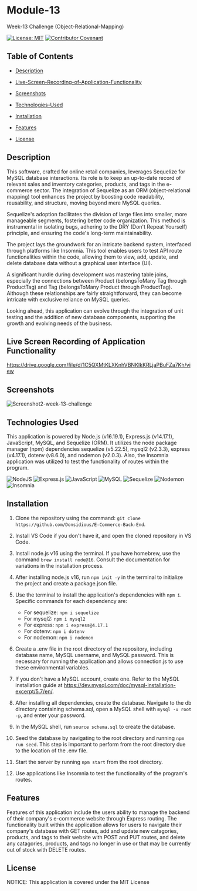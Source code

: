 # Module-13

Week-13 Challenge (Object-Relational-Mapping)

[![License: MIT](https://img.shields.io/badge/License-MIT-yellow.svg)](https://opensource.org/licenses/MIT) [![Contributor Covenant](https://img.shields.io/badge/Contributor%20Covenant-2.1-4baaaa.svg)](code_of_conduct.md)

## Table of Contents

- [Description](#description)

- [Live-Screen-Recording-of-Application-Functionality](#live-screen-recording-of-application-functionality)

- [Screenshots](#screenshots)

- [Technologies-Used](#technologies-used)

- [Installation](#installation)

- [Features](#features)

- [License](#license)

## Description

This software, crafted for online retail companies, leverages Sequelize for MySQL database interactions. Its role is to keep an up-to-date record of relevant sales and inventory categories, products, and tags in the e-commerce sector. The integration of Sequelize as an ORM (object-relational mapping) tool enhances the project by boosting code readability, reusability, and structure, moving beyond mere MySQL queries.

Sequelize's adoption facilitates the division of large files into smaller, more manageable segments, fostering better code organization. This method is instrumental in isolating bugs, adhering to the DRY (Don't Repeat Yourself) principle, and ensuring the code's long-term maintainability.

The project lays the groundwork for an intricate backend system, interfaced through platforms like Insomnia. This tool enables users to test API route functionalities within the code, allowing them to view, add, update, and delete database data without a graphical user interface (UI).

A significant hurdle during development was mastering table joins, especially the connections between Product (belongsToMany Tag through ProductTag) and Tag (belongsToMany Product through ProductTag). Although these relationships are fairly straightforward, they can become intricate with exclusive reliance on MySQL queries.

Looking ahead, this application can evolve through the integration of unit testing and the addition of new database components, supporting the growth and evolving needs of the business.

## Live Screen Recording of Application Functionality

https://drive.google.com/file/d/1C5QXMtKLXKnhVBNKIkKRLjaPBuFZa7Kh/view

## Screenshots

![Screenshot2-week-13-challenge](https://user-images.githubusercontent.com/120127903/236879182-e938d80e-5931-4389-85ee-214c6ce627bd.png)

## Technologies Used

This application is powered by Node.js (v16.19.1), Express.js (v14.17.1), JavaScript, MySQL, and Sequelize (ORM). It utilizes the node package manager (npm) dependencies sequelize (v5.22.5), mysql2 (v2.3.3), express (v4.17.1), dotenv (v8.6.0), and nodemon (v2.0.3). Also, the Insomnia application was utilized to test the functionality of routes within the program.

![NodeJS](https://img.shields.io/badge/node.js-6DA55F?style=for-the-badge&logo=node.js&logoColor=white)
![Express.js](https://img.shields.io/badge/express.js-%23404d59.svg?style=for-the-badge&logo=express&logoColor=%2361DAFB)
![JavaScript](https://img.shields.io/badge/javascript-%23323330.svg?style=for-the-badge&logo=javascript&logoColor=%23F7DF1E)
![MySQL](https://img.shields.io/badge/mysql-%2300f.svg?style=for-the-badge&logo=mysql&logoColor=white)
![Sequelize](https://img.shields.io/badge/Sequelize-52B0E7?style=for-the-badge&logo=Sequelize&logoColor=white)
![Nodemon](https://img.shields.io/badge/NODEMON-%23323330.svg?style=for-the-badge&logo=nodemon&logoColor=%BBDEAD)
![Insomnia](https://img.shields.io/badge/Insomnia-black?style=for-the-badge&logo=insomnia&logoColor=5849BE)

## Installation

1. Clone the repository using the command: `git clone https://github.com/Donsidious/E-Commerce-Back-End`.

2. Install VS Code if you don't have it, and open the cloned repository in VS Code.

3. Install node.js v16 using the terminal. If you have homebrew, use the command `brew install node@16`. Consult the documentation for variations in the installation process.

4. After installing node.js v16, run `npm init -y` in the terminal to initialize the project and create a package.json file.

5. Use the terminal to install the application's dependencies with `npm i`. Specific commands for each dependency are:
   - For sequelize: `npm i sequelize`
   - For mysql2: `npm i mysql2`
   - For express: `npm i express@4.17.1`
   - For dotenv: `npm i dotenv`
   - For nodemon: `npm i nodemon`

6. Create a .env file in the root directory of the repository, including database name, MySQL username, and MySQL password. This is necessary for running the application and allows connection.js to use these environmental variables.

7. If you don't have a MySQL account, create one. Refer to the MySQL installation guide at https://dev.mysql.com/doc/mysql-installation-excerpt/5.7/en/.

8. After installing all dependencies, create the database. Navigate to the db directory containing schema.sql, open a MySQL shell with `mysql -u root -p`, and enter your password.

9. In the MySQL shell, run `source schema.sql` to create the database.

10. Seed the database by navigating to the root directory and running `npm run seed`. This step is important to perform from the root directory due to the location of the .env file.

11. Start the server by running `npm start` from the root directory.

12. Use applications like Insomnia to test the functionality of the program's routes.

## Features

Features of this application include the users ability to manage the backend of their company's e-commerce website through Express routing. The functionality built within the application allows for users to navigate their company's database with GET routes, add and update new catagories, products, and tags to their website with POST and PUT routes, and delete any catagories, products, and tags no longer in use or that may be currently out of stock with DELETE routes.

## License

NOTICE: This application is covered under the MIT License

